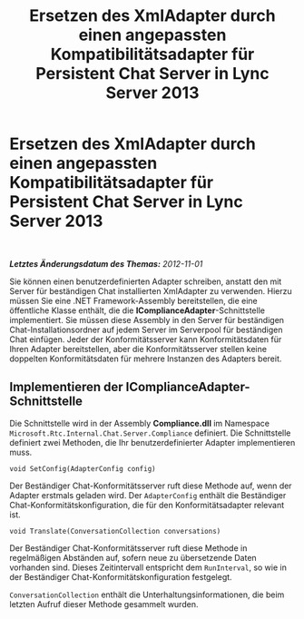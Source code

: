 ﻿---
title: Ersetzen des XmlAdapter durch einen angepassten Kompatibilitätsadapter für Persistent Chat Server in Lync Server 2013
TOCTitle: Ersetzen des XmlAdapter durch einen angepassten Kompatibilitätsadapter für Persistent Chat Server in Lync Server 2013
ms:assetid: 2cb70db2-663f-40a6-abcf-89ea7d4a8b65
ms:mtpsurl: https://technet.microsoft.com/de-de/library/JJ680106(v=OCS.15)
ms:contentKeyID: 49890681
ms.date: 05/19/2016
mtps_version: v=OCS.15
ms.translationtype: HT
---

# Ersetzen des XmlAdapter durch einen angepassten Kompatibilitätsadapter für Persistent Chat Server in Lync Server 2013

 

_**Letztes Änderungsdatum des Themas:** 2012-11-01_

Sie können einen benutzerdefinierten Adapter schreiben, anstatt den mit Server für beständigen Chat installierten XmlAdapter zu verwenden. Hierzu müssen Sie eine .NET Framework-Assembly bereitstellen, die eine öffentliche Klasse enthält, die die **IComplianceAdapter**-Schnittstelle implementiert. Sie müssen diese Assembly in den Server für beständigen Chat-Installationsordner auf jedem Server im Serverpool für beständigen Chat einfügen. Jeder der Konformitätsserver kann Konformitätsdaten für Ihren Adapter bereitstellen, aber die Konformitätsserver stellen keine doppelten Konformitätsdaten für mehrere Instanzen des Adapters bereit.

## Implementieren der IComplianceAdapter-Schnittstelle

Die Schnittstelle wird in der Assembly **Compliance.dll** im Namespace `Microsoft.Rtc.Internal.Chat.Server.Compliance` definiert. Die Schnittstelle definiert zwei Methoden, die Ihr benutzerdefinierter Adapter implementieren muss.

    void SetConfig(AdapterConfig config)

Der Beständiger Chat-Konformitätsserver ruft diese Methode auf, wenn der Adapter erstmals geladen wird. Der `AdapterConfig` enthält die Beständiger Chat-Konformitätskonfiguration, die für den Konformitätsadapter relevant ist.

    void Translate(ConversationCollection conversations)

Der Beständiger Chat-Konformitätsserver ruft diese Methode in regelmäßigen Abständen auf, sofern neue zu übersetzende Daten vorhanden sind. Dieses Zeitintervall entspricht dem `RunInterval`, so wie in der Beständiger Chat-Konformitätskonfiguration festgelegt.

`ConversationCollection` enthält die Unterhaltungsinformationen, die beim letzten Aufruf dieser Methode gesammelt wurden.

